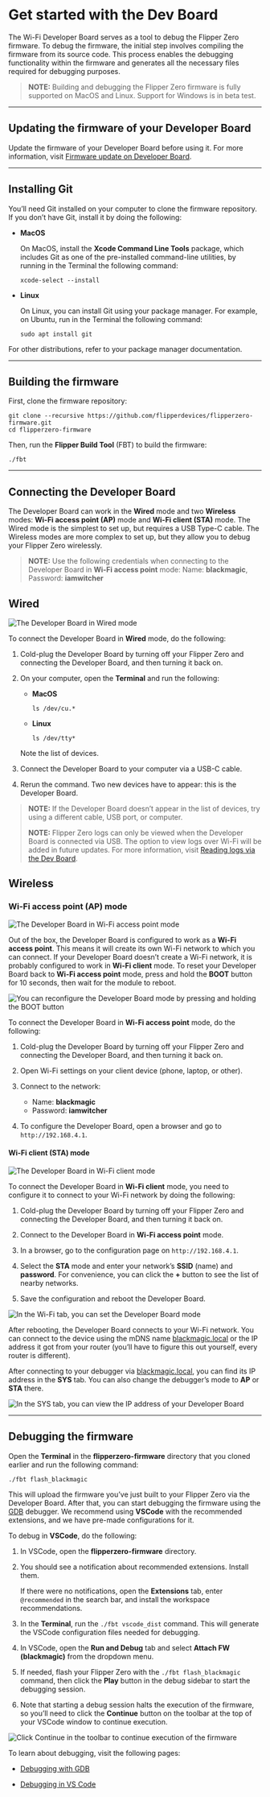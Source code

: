 # Get started with the Dev Board

The Wi-Fi Developer Board serves as a tool to debug the Flipper Zero firmware. To debug the firmware, the initial step involves compiling the firmware from its source code. This process enables the debugging functionality within the firmware and generates all the necessary files required for debugging purposes.

> **NOTE:** Building and debugging the Flipper Zero firmware is fully supported on MacOS and Linux. Support for Windows is in beta test.

***

## Updating the firmware of your Developer Board

Update the firmware of your Developer Board before using it. For more information, visit [Firmware update on Developer Board](https://docs.flipperzero.one/development/hardware/wifi-debugger-module/update).

***

## Installing Git

You’ll need Git installed on your computer to clone the firmware repository. If you don’t have Git, install it by doing the following:

* **MacOS**

  On MacOS, install the **Xcode Command Line Tools** package, which includes Git as one of the pre-installed command-line utilities, by running in the Terminal the following command:

    ```text
    xcode-select --install
    ```

* **Linux**

  On Linux, you can install Git using your package manager. For example, on Ubuntu, run in the Terminal the following command:

     ```text
     sudo apt install git
     ```

For other distributions, refer to your package manager documentation.

***

## Building the firmware

First, clone the firmware repository:

```text
git clone --recursive https://github.com/flipperdevices/flipperzero-firmware.git
cd flipperzero-firmware
```

Then, run the **Flipper Build Tool** (FBT) to build the firmware:

```text
./fbt
```

***

## Connecting the Developer Board

The Developer Board can work in the **Wired** mode and two **Wireless** modes: **Wi-Fi access point (AP)** mode and **Wi-Fi client (STA)** mode. The Wired mode is the simplest to set up, but requires a USB Type-C cable. The Wireless modes are more complex to set up, but they allow you to debug your Flipper Zero wirelessly.

> **NOTE:** Use the following credentials when connecting to the Developer Board in **Wi-Fi access point** mode: Name: **blackmagic**, Password: **iamwitcher**

## Wired

![The Developer Board in Wired mode](https://archbee-image-uploads.s3.amazonaws.com/3StCFqarJkJQZV-7N79yY/jZdVlRTPVdSQVegzCyXp7_monosnap-miro-2023-06-22-16-28-06.jpg)

To connect the Developer Board in **Wired** mode, do the following:

1. Cold-plug the Developer Board by turning off your Flipper Zero and connecting the Developer Board, and then turning it back on.

2. On your computer, open the **Terminal** and run the following:

   * **MacOS**

        ```text
        ls /dev/cu.*
        ```

   * **Linux**

        ```text
        ls /dev/tty*
        ```

   Note the list of devices.

3. Connect the Developer Board to your computer via a USB-C cable.

4. Rerun the command. Two new devices have to appear: this is the Developer Board.

> **NOTE:** If the Developer Board doesn’t appear in the list of devices, try using a different cable, USB port, or computer.
>
> **NOTE:**  Flipper Zero logs can only be viewed when the Developer Board is connected via USB. The option to view logs over Wi-Fi will be added in future updates. For more information, visit [Reading logs via the Dev Board](https://docs.flipperzero.one/development/hardware/wifi-debugger-module/reading-logs).

## Wireless

### Wi-Fi access point (AP) mode

![The Developer Board in Wi-Fi access point mode](https://archbee-image-uploads.s3.amazonaws.com/3StCFqarJkJQZV-7N79yY/tKRTMHAuruiLSEce2a8Ve_monosnap-miro-2023-06-22-16-39-17.jpg)

Out of the box, the Developer Board is configured to work as a **Wi-Fi access point**. This means it will create its own Wi-Fi network to which you can connect. If your Developer Board doesn’t create a Wi-Fi network, it is probably configured to work in **Wi-Fi client** mode. To reset your Developer Board back to **Wi-Fi access point** mode, press and hold the **BOOT** button for 10 seconds, then wait for the module to reboot.

![You can reconfigure the Developer Board mode by pressing and holding the BOOT button](https://archbee-image-uploads.s3.amazonaws.com/3StCFqarJkJQZV-7N79yY/57eELJsAwMxeZCEA1NMJw_monosnap-miro-2023-06-22-20-33-27.jpg)

To connect the Developer Board in **Wi-Fi access point** mode, do the following:

1. Cold-plug the Developer Board by turning off your Flipper Zero and connecting the Developer Board, and then turning it back on.

2. Open Wi-Fi settings on your client device (phone, laptop, or other).

3. Connect to the network:

    * Name: **blackmagic**
    * Password: **iamwitcher**

4. To configure the Developer Board, open a browser and go to `http://192.168.4.1`.

#### Wi-Fi client (STA) mode

![The Developer Board in Wi-Fi client mode](https://archbee-image-uploads.s3.amazonaws.com/3StCFqarJkJQZV-7N79yY/xLQpFyYPfUS5Cx0uQhrNd_monosnap-miro-2023-06-23-12-34-36.jpg)

To connect the Developer Board in **Wi-Fi client** mode, you need to configure it to connect to your Wi-Fi network by doing the following:

1. Cold-plug the Developer Board by turning off your Flipper Zero and connecting the Developer Board, and then turning it back on.

2. Connect to the Developer Board in **Wi-Fi access point** mode.

3. In a browser, go to the configuration page on `http://192.168.4.1`.

4. Select the **STA** mode and enter your network’s **SSID** (name) and **password**. For convenience, you can click the **+** button to see the list of nearby networks.

5. Save the configuration and reboot the Developer Board.

![In the Wi-Fi tab, you can set the Developer Board mode](https://archbee-image-uploads.s3.amazonaws.com/3StCFqarJkJQZV-7N79yY/klbLVj8lz2bEvm7j4wRaj_monosnap-miro-2023-06-23-13-06-32.jpg)

After rebooting, the Developer Board connects to your Wi-Fi network. You can connect to the device using the mDNS name [blackmagic.local](http://blackmagic.local) or the IP address it got from your router (you’ll have to figure this out yourself, every router is different).

After connecting to your debugger via [blackmagic.local](http://blackmagic.local), you can find its IP address in the **SYS** tab. You can also change the debugger’s mode to **AP** or **STA** there.

![In the SYS tab, you can view the IP address of your Developer Board](https://archbee-image-uploads.s3.amazonaws.com/3StCFqarJkJQZV-7N79yY/5XbUptlfqzlV0p6hRUqiG_monosnap-miro-2023-06-22-18-11-30.jpg)

***

## Debugging the firmware

Open the **Terminal** in the **flipperzero-firmware** directory that you cloned earlier and run the following command:

```text
./fbt flash_blackmagic
```

This will upload the firmware you’ve just built to your Flipper Zero via the Developer Board. After that, you can start debugging the firmware using the [GDB](https://www.gnu.org/software/gdb/) debugger. We recommend using **VSCode** with the recommended extensions, and we have pre-made configurations for it.

To debug in **VSCode**, do the following:

1. In VSCode, open the **flipperzero-firmware** directory.

2. You should see a notification about recommended extensions. Install them.

    If there were no notifications, open the **Extensions** tab, enter `@recommended` in the search bar, and install the workspace recommendations.

3. In the **Terminal**, run the `./fbt vscode_dist` command. This will generate the VSCode configuration files needed for debugging.

4. In VSCode, open the **Run and Debug** tab and select **Attach FW (blackmagic)** from the dropdown menu.

5. If needed, flash your Flipper Zero with the `./fbt flash_blackmagic` command, then click the **Play** button in the debug sidebar to start the debugging session.

6. Note that starting a debug session halts the execution of the firmware, so you’ll need to click the **Continue** button on the toolbar at the top of your VSCode window to continue execution.

![Click Continue in the toolbar to continue execution of the firmware](https://archbee-image-uploads.s3.amazonaws.com/3StCFqarJkJQZV-7N79yY/lp8ygGaZ3DvWD3OSI9yGO_monosnap-miro-2023-06-23-17-58-09.jpg)

To learn about debugging, visit the following pages:

* [Debugging with GDB](https://sourceware.org/gdb/current/onlinedocs/gdb.pdf)

* [Debugging in VS Code](https://code.visualstudio.com/docs/editor/debugging)
